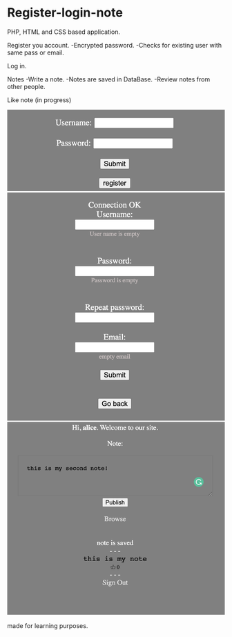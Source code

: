 # Register-login-note

PHP, HTML and CSS based application.

Register you account.
	-Encrypted password.
	-Checks for existing user with same pass or email.

Log in.

Notes
	-Write a note.
	-Notes are saved in DataBase.
	-Review notes from other people.

Like note (in progress)

![LOGO](/images/login.png)
![LOGO](/images/register.png)
![LOGO](/images/note.png)






made for learning purposes.
